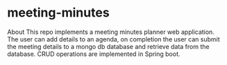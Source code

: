 # meeting-minutes
About This repo implements a meeting minutes planner web application. The user can add details to an agenda, on completion the user can submit the meeting details to a mongo db database and retrieve data from the database. CRUD operations are implemented in Spring boot.
